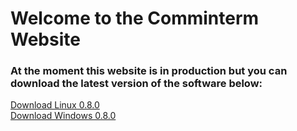 <h1><a id="Welcome_to_the_Comminterm_Website_0"></a>Welcome to the Comminterm Website</h1>
<h3><a id="At_the_moment_this_website_is_in_production_but_you_can_download_the_latest_version_of_the_software_below_2"></a>At the moment this website is in production but you can download the latest version of the software below:</h3>
<p><a href="https://github.com/St00gan/Comminterm/releases/download/0.8.0/Comminterm">Download Linux 0.8.0</a><br>
<a href="https://github.com/St00gan/Comminterm/releases/download/0.8.0/Comminterm.exe">Download Windows 0.8.0</a></p>

</body></html>
